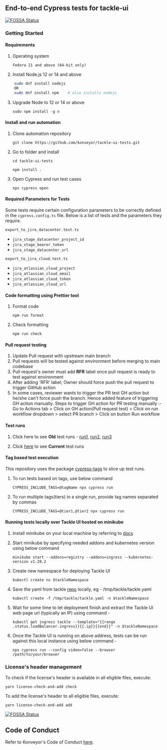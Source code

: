 ## End-to-end Cypress tests for tackle-ui
[![FOSSA Status](https://app.fossa.com/api/projects/git%2Bgithub.com%2Fkonveyor%2Ftackle-ui-tests.svg?type=shield)](https://app.fossa.com/projects/git%2Bgithub.com%2Fkonveyor%2Ftackle-ui-tests?ref=badge_shield)


### Getting Started ###

#### Requirements
1. Operating system
    
    `Fedora 21 and above (64-bit only)`

2. Install Node.js 12 or 14 and above

```bash
    sudo dnf install nodejs
    OR
    sudo dnf install npm    # also installs nodejs
```

3. Upgrade Node to 12 or 14 or above

    `sudo npm install -g n`

#### Install and run automation

1. Clone automation repository

    `git clone https://github.com/konveyor/tackle-ui-tests.git`

2. Go to folder and install

    `cd tackle-ui-tests`

    `npm install .`

3. Open Cypress and run test cases

    `npx cypress open`

#### Required Parameters for Tests

Some tests require certain configuration parameters to be correctly defined in the `cypress.config.ts` file.
Below is a list of tests and the parameters they require.

`export_to_jira_datacenter.test.ts`
 - `jira_stage_datacenter_project_id`
 - `jira_stage_bearer_token`
 - `jira_stage_datacenter_url`

`export_to_jira_cloud.test.ts`
- `jira_atlassian_cloud_project`
- `jira_atlassian_cloud_email`
- `jira_atlassian_cloud_token`
- `jira_atlassian_cloud_url`

#### Code formatting using Prettier tool

1. Format code

    `npm run format`

2. Check formatting

    `npm run check`

#### Pull request testing

1. Update Pull request with upstream main branch
2. Pull requests will be tested against environment before merging to main codebase
3. Pull request's owner must add **RFR** label once pull request is ready to test against environment
4. After adding 'RFR' label; Owner should force push the pull request to trigger GitHub action
5. In some cases, reviewer wants to trigger the PR test GH action but he/she can't force push the branch. Hence added feature of triggering GH action manually. Steps to trigger GH action for PR testing manually :- Go to Actions tab > Click on GH action(Pull request test) > Click on run workflow dropdown > select PR branch > Click on button Run workflow

#### Test runs
1. Click here to see **Old** test runs - [run1](https://dashboard.cypress.io/projects/cbdv4m/runs), [run2](https://dashboard.cypress.io/projects/dvmnpr/runs), [run3](https://dashboard.cypress.io/projects/1g7617/runs)

2. Click [here](https://reportportal-migration-qe.apps.ocp4.prod.psi.redhat.com) to see **Current** test runs

#### Tag based test execution
This repository uses the package [cypress-tags](https://www.npmjs.com/package/cypress-tags) to slice up test runs.

1. To run tests based on tags, use below command 

    `CYPRESS_INCLUDE_TAGS=@tagName npx cypress run`


2. To run multiple tags(tiers) in a single run, provide tag names separated by commas 

    `CYPRESS_INCLUDE_TAGS=@tier1,@tier2 npx cypress run`

#### Running tests locally over Tackle UI hosted on minikube

1. Install minikube on your local machine by referring to [docs](https://minikube.sigs.k8s.io/docs/start/)
2. Start minikube by specifying needed addons and kubernetes version using below command

    `minikube start --addons=registry --addons=ingress --kubernetes-version v1.20.2`

3. Create new namespace for deploying Tackle UI

    `kubectl create ns $tackleNamespace`

4. Save the yaml from tackle [repo](https://github.com/konveyor/tackle/blob/main/kubernetes/kubernetes-tackle.yaml) locally, eg - /tmp/tackle/tackle.yaml

    `kubectl create -f /tmp/tackle/tackle.yaml -n $tackleNamespace`

5. Wait for some time to let deployment finish and extract the Tackle UI web page url (typically an IP) using command - 

    `kubectl get ingress tackle --template="{{range .status.loadBalancer.ingress}}{{.ip}}{{end}}" -n $tackleNamespace`

6. Once the Tackle UI is running on above address, tests can be run against this local instance using below command -

    `npx cypress run --config video=false --browser /path/to/your/browser`

### License's header management
To check if the license's header is available in all eligible files, execute:
```shell
yarn license-check-and-add check
```

To add the license's header to all eligible files, execute:
```shell
yarn license-check-and-add add
```



[![FOSSA Status](https://app.fossa.com/api/projects/git%2Bgithub.com%2Fkonveyor%2Ftackle-ui-tests.svg?type=large)](https://app.fossa.com/projects/git%2Bgithub.com%2Fkonveyor%2Ftackle-ui-tests?ref=badge_large)

## Code of Conduct
Refer to Konveyor's Code of Conduct [here](https://github.com/konveyor/community/blob/main/CODE_OF_CONDUCT.md).